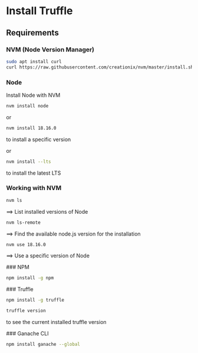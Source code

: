 # Install Truffle

## Requirements

### NVM (Node Version Manager)

```sh
sudo apt install curl 
curl https://raw.githubusercontent.com/creationix/nvm/master/install.sh | bash 
```

### Node

Install Node with NVM

```sh
nvm install node
```

or 

```sh
nvm install 18.16.0
```

to install a specific version


or 

```sh
nvm install --lts
```

to install the latest LTS

### Working with NVM

```sh
nvm ls
```

==> List installed versions of Node

```sh
nvm ls-remote
```

==> Find the available node.js version for the installation

```sh
nvm use 18.16.0
```

==> Use a specific version of Node

### NPM

```sh
npm install -g npm
```

### Truffle

```sh
npm install -g truffle
```

```sh
truffle version
```

to see the current installed truffle version

### Ganache CLI

```sh
npm install ganache --global
```







